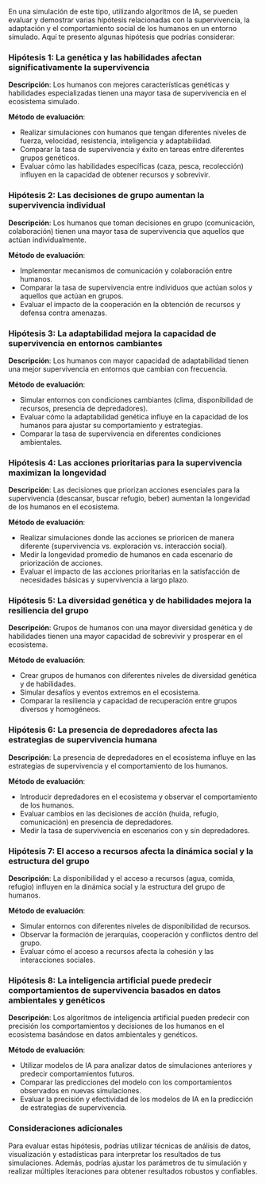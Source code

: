 En una simulación de este tipo, utilizando algoritmos de IA, se pueden evaluar y demostrar varias hipótesis relacionadas con la supervivencia, la adaptación y el comportamiento social de los humanos en un entorno simulado. Aquí te presento algunas hipótesis que podrías considerar:

### Hipótesis 1: La genética y las habilidades afectan significativamente la supervivencia
**Descripción**: Los humanos con mejores características genéticas y habilidades especializadas tienen una mayor tasa de supervivencia en el ecosistema simulado.

**Método de evaluación**:
- Realizar simulaciones con humanos que tengan diferentes niveles de fuerza, velocidad, resistencia, inteligencia y adaptabilidad.
- Comparar la tasa de supervivencia y éxito en tareas entre diferentes grupos genéticos.
- Evaluar cómo las habilidades específicas (caza, pesca, recolección) influyen en la capacidad de obtener recursos y sobrevivir.

### Hipótesis 2: Las decisiones de grupo aumentan la supervivencia individual
**Descripción**: Los humanos que toman decisiones en grupo (comunicación, colaboración) tienen una mayor tasa de supervivencia que aquellos que actúan individualmente.

**Método de evaluación**:
- Implementar mecanismos de comunicación y colaboración entre humanos.
- Comparar la tasa de supervivencia entre individuos que actúan solos y aquellos que actúan en grupos.
- Evaluar el impacto de la cooperación en la obtención de recursos y defensa contra amenazas.

### Hipótesis 3: La adaptabilidad mejora la capacidad de supervivencia en entornos cambiantes
**Descripción**: Los humanos con mayor capacidad de adaptabilidad tienen una mejor supervivencia en entornos que cambian con frecuencia.

**Método de evaluación**:
- Simular entornos con condiciones cambiantes (clima, disponibilidad de recursos, presencia de depredadores).
- Evaluar cómo la adaptabilidad genética influye en la capacidad de los humanos para ajustar su comportamiento y estrategias.
- Comparar la tasa de supervivencia en diferentes condiciones ambientales.

### Hipótesis 4: Las acciones prioritarias para la supervivencia maximizan la longevidad
**Descripción**: Las decisiones que priorizan acciones esenciales para la supervivencia (descansar, buscar refugio, beber) aumentan la longevidad de los humanos en el ecosistema.

**Método de evaluación**:
- Realizar simulaciones donde las acciones se prioricen de manera diferente (supervivencia vs. exploración vs. interacción social).
- Medir la longevidad promedio de humanos en cada escenario de priorización de acciones.
- Evaluar el impacto de las acciones prioritarias en la satisfacción de necesidades básicas y supervivencia a largo plazo.

### Hipótesis 5: La diversidad genética y de habilidades mejora la resiliencia del grupo
**Descripción**: Grupos de humanos con una mayor diversidad genética y de habilidades tienen una mayor capacidad de sobrevivir y prosperar en el ecosistema.

**Método de evaluación**:
- Crear grupos de humanos con diferentes niveles de diversidad genética y de habilidades.
- Simular desafíos y eventos extremos en el ecosistema.
- Comparar la resiliencia y capacidad de recuperación entre grupos diversos y homogéneos.

### Hipótesis 6: La presencia de depredadores afecta las estrategias de supervivencia humana
**Descripción**: La presencia de depredadores en el ecosistema influye en las estrategias de supervivencia y el comportamiento de los humanos.

**Método de evaluación**:
- Introducir depredadores en el ecosistema y observar el comportamiento de los humanos.
- Evaluar cambios en las decisiones de acción (huida, refugio, comunicación) en presencia de depredadores.
- Medir la tasa de supervivencia en escenarios con y sin depredadores.

### Hipótesis 7: El acceso a recursos afecta la dinámica social y la estructura del grupo
**Descripción**: La disponibilidad y el acceso a recursos (agua, comida, refugio) influyen en la dinámica social y la estructura del grupo de humanos.

**Método de evaluación**:
- Simular entornos con diferentes niveles de disponibilidad de recursos.
- Observar la formación de jerarquías, cooperación y conflictos dentro del grupo.
- Evaluar cómo el acceso a recursos afecta la cohesión y las interacciones sociales.

### Hipótesis 8: La inteligencia artificial puede predecir comportamientos de supervivencia basados en datos ambientales y genéticos
**Descripción**: Los algoritmos de inteligencia artificial pueden predecir con precisión los comportamientos y decisiones de los humanos en el ecosistema basándose en datos ambientales y genéticos.

**Método de evaluación**:
- Utilizar modelos de IA para analizar datos de simulaciones anteriores y predecir comportamientos futuros.
- Comparar las predicciones del modelo con los comportamientos observados en nuevas simulaciones.
- Evaluar la precisión y efectividad de los modelos de IA en la predicción de estrategias de supervivencia.

### Consideraciones adicionales
Para evaluar estas hipótesis, podrías utilizar técnicas de análisis de datos, visualización y estadísticas para interpretar los resultados de tus simulaciones. Además, podrías ajustar los parámetros de tu simulación y realizar múltiples iteraciones para obtener resultados robustos y confiables.